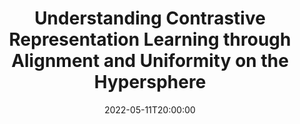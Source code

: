 ---
type: lecture
date: 2022-05-11T20:00:00
title: "Understanding Contrastive Representation Learning through Alignment and Uniformity on the Hypersphere"
thumbnail: 
presenter: Xiaobing Chen
links: 
    - url: /static_files/slides/seminar_0511.pdf
      name: slides
    - url: https://youtu.be/UIYNfMBMEgM
      name: video
---